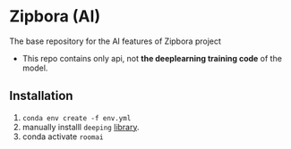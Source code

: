 # Zipbora (AI) 

The base repository for the AI features of Zipbora project

* This repo contains only api, not **the deeplearning training code** of the model. 


## Installation

1. ```conda env create -f env.yml```
2. manually installl `deeping` [library](https://github.com/deep-ing/deeping). 
3. conda activate `roomai`


